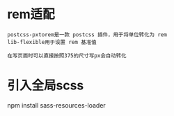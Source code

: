 # rem适配
    postcss-pxtorem是一款 postcss 插件，用于将单位转化为 rem
    lib-flexible用于设置 rem 基准值
    
    在写页面时可以直接按照375的尺寸写px会自动转化
# 引入全局scss
  npm install sass-resources-loader